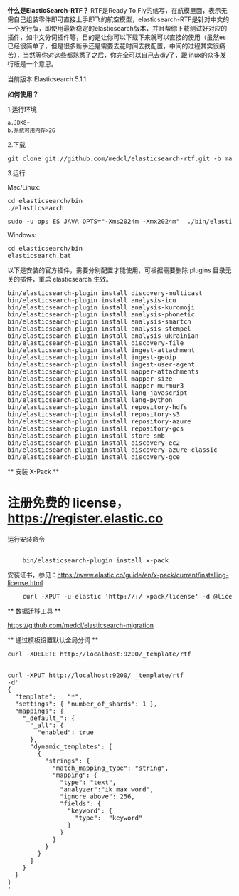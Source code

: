 **什么是ElasticSearch-RTF？**
RTF是Ready To Fly的缩写，在航模里面，表示无需自己组装零件即可直接上手即飞的航空模型，elasticsearch-RTF是针对中文的一个发行版，即使用最新稳定的elasticsearch版本，并且帮你下载测试好对应的插件，如中文分词插件等，目的是让你可以下载下来就可以直接的使用（虽然es已经很简单了，但是很多新手还是需要去花时间去找配置，中间的过程其实很痛苦），当然等你对这些都熟悉了之后，你完全可以自己去diy了，跟linux的众多发行版是一个意思。


当前版本 Elasticsearch 5.1.1


**如何使用？**


1.运行环境

	a.JDK8+  
	b.系统可用内存>2G 


2.下载

<pre>git clone git://github.com/medcl/elasticsearch-rtf.git -b master --depth 1</pre>


3.运行

Mac/Linux:
<pre>cd elasticsearch/bin
./elasticsearch</pre>
<pre>
sudo -u ops ES_JAVA_OPTS="-Xms2024m -Xmx2024m"  ./bin/elasticsearch  -d
</pre>

Windows:
<pre>cd elasticsearch/bin
elasticsearch.bat</pre>

以下是安装的官方插件，需要分别配置才能使用，可根据需要删除 plugins 目录无关的插件，重启 elasticsearch 生效。

<pre>
bin/elasticsearch-plugin install discovery-multicast
bin/elasticsearch-plugin install analysis-icu
bin/elasticsearch-plugin install analysis-kuromoji
bin/elasticsearch-plugin install analysis-phonetic
bin/elasticsearch-plugin install analysis-smartcn
bin/elasticsearch-plugin install analysis-stempel
bin/elasticsearch-plugin install analysis-ukrainian
bin/elasticsearch-plugin install discovery-file
bin/elasticsearch-plugin install ingest-attachment
bin/elasticsearch-plugin install ingest-geoip
bin/elasticsearch-plugin install ingest-user-agent
bin/elasticsearch-plugin install mapper-attachments
bin/elasticsearch-plugin install mapper-size
bin/elasticsearch-plugin install mapper-murmur3
bin/elasticsearch-plugin install lang-javascript
bin/elasticsearch-plugin install lang-python
bin/elasticsearch-plugin install repository-hdfs
bin/elasticsearch-plugin install repository-s3
bin/elasticsearch-plugin install repository-azure
bin/elasticsearch-plugin install repository-gcs
bin/elasticsearch-plugin install store-smb
bin/elasticsearch-plugin install discovery-ec2
bin/elasticsearch-plugin install discovery-azure-classic
bin/elasticsearch-plugin install discovery-gce
</pre>

** 安装 X-Pack **

# 注册免费的 license， https://register.elastic.co

运行安装命令
<pre> 
	bin/elasticsearch-plugin install x-pack 
</pre>

安装证书，参见：https://www.elastic.co/guide/en/x-pack/current/installing-license.html
<pre>
	curl -XPUT -u elastic 'http://<host>:<port>/_xpack/license' -d @license.json
</pre>

** 数据迁移工具 **

https://github.com/medcl/elasticsearch-migration


** 通过模板设置默认全局分词 **

<pre>
curl -XDELETE http://localhost:9200/_template/rtf


curl -XPUT http://localhost:9200/ _template/rtf
-d'
{
  "template":   "*", 
  "settings": { "number_of_shards": 1 }, 
  "mappings": {
    "_default_": {
      "_all": { 
        "enabled": true
      },
      "dynamic_templates": [
        {
          "strings": { 
            "match_mapping_type": "string",
            "mapping": {
              "type": "text",
              "analyzer":"ik_max_word",
              "ignore_above": 256,
              "fields": {
                "keyword": {
                  "type":  "keyword"
                }
              }
            }
          }
        }
      ]
    }
  }
}
'
</pre>
